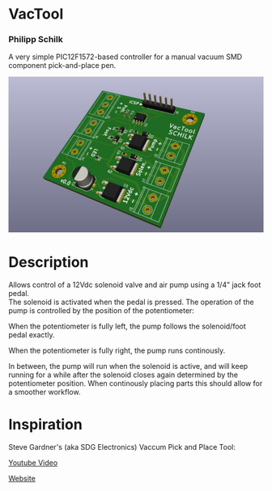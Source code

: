# VacTool
### Philipp Schilk

A very simple PIC12F1572-based controller for a manual vacuum SMD component pick-and-place pen. 

![PCB Render](https://raw.githubusercontent.com/TheSchilk/VacTool/master/Doc/Render.jpg)

# Description
Allows control of a 12Vdc solenoid valve and air pump using a 1/4" jack foot pedal.  
The solenoid is activated when the pedal is pressed. The operation of the pump is 
controlled by the position of the potentiometer:  

When the potentiometer is fully left, the pump follows the solenoid/foot pedal exactly.  

When the potentiometer is fully right, the pump runs continously.

In between, the pump will run when the solenoid is active, and will keep running for a while 
after the solenoid closes again determined by the potentiometer position. When continously
placing parts this should allow for a smoother workflow.

# Inspiration
Steve Gardner's (aka SDG Electronics) Vaccum Pick and Place Tool:  

[Youtube Video](https://www.youtube.com/watch?v=1FnGqH_WkL4)  

[Website](https://sdgelectronics.co.uk/youtube-videos/a-diy-smd-pick-and-place-tool-for-electronics-assembly/)  


